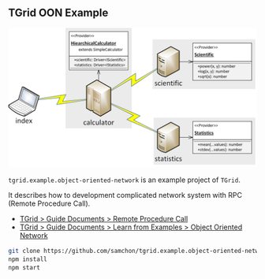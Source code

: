 ## TGrid OON Example
![Object Oriented Network](/object-oriented-network.png)

`tgrid.example.object-oriented-network` is an example project of `TGrid`.

It describes how to development complicated network system with RPC (Remote Procedure Call).

  - [TGrid > Guide Documents > Remote Procedure Call](https://tgrid.com/docs/remote-procedure-call)
  - [TGrid > Guide Documents > Learn from Examples > Object Oriented Network](https://tgrid.com/docs/examples/object-oriented-network)

```bash
git clone https://github.com/samchon/tgrid.example.object-oriented-network
npm install
npm start
```